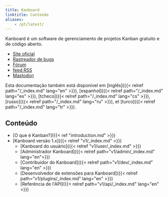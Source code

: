 ```yaml
---
title: Kanboard
linktitle: Conteúdo
aliases:
    - /pt/latest/
---
```


Kanboard é um software de gerenciamento de projetos Kanban gratuito e de código aberto.

- [Site oficial](https://kanboard.org)
- [Rastreador de bugs](https://github.com/kanboard/kanboard/issues)
- [Fórum](https://kanboard.discourse.group/)
- [feed RSS](https://github.com/kanboard/kanboard/releases.atom)
- [Mastodon](https://mastodon.social/@kanboard)

Esta documentação também está disponível em [inglês]({{< relref path="/_index.md" lang="en" >}}), [espanhol]({{< relref path="/_index.md" lang="es" >}}), [tcheco]({{< relref path="/_index.md" lang="cs" >}}), [russo]({{< relref path="/_index.md" lang="ru" >}}), et [turco]({{< relref path="/_index.md" lang="tr" >}}).

## Conteúdo

- [O que é Kanban?]({{< ref "introduction.md" >}})
- [Kanboard versão 1.x]({{< relref "v1/_index.md" >}})
    - [Kanboard do usuário]({{< relref "v1/user/_index.md" >}})
    - [Administrador Kanboard]({{< relref path="v1/admin/_index.md" lang="en">}})
    - [Contribuidor do Kanboard]({{< relref path="v1/dev/_index.md" lang="en" >}})
    - [Desenvolvedor de extensões para Kanboard]({{< relref path="v1/plugins/_index.md" lang="en" >}})
    - [Referência de l'API]({{< relref path="v1/api/_index.md" lang="en" >}})
